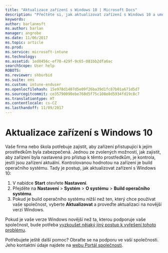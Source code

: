 ```yaml
---
title: "Aktualizace zařízení s Windows 10 | Microsoft Docs"
description: "Přečtěte si, jak aktualizovat zařízení s Windows 10 a umožnit mu tak přístup k prostředkům společnosti."
keywords: 
author: barlanmsft
ms.author: barlan
manager: angrobe
ms.date: 11/06/2017
ms.topic: article
ms.prod: 
ms.service: microsoft-intune
ms.technology: 
ms.assetid: 1ed8456c-ef70-429f-9c65-081bb2dfa6ac
searchScope: User help
ROBOTS: 
ms.reviewer: shburbid
ms.suite: ems
ms.custom: intune-enduser
ms.openlocfilehash: 15e978d1407d5e09f26ba39d1fc87b01a671d5d7
ms.sourcegitcommit: ce35790090ebe768d5f75c108e8d5934fd19c8c7
ms.translationtype: HT
ms.contentlocale: cs-CZ
ms.lasthandoff: 11/09/2017
---
```

# <a name="update-your-windows-10-device"></a>Aktualizace zařízení s Windows 10

Vaše firma nebo škola potřebuje zajistit, aby zařízení přistupující k jejím prostředkům byla zabezpečená. Jednou ze zvolených možností, jak zajistit, aby zařízení byla nastavená pro přístup k těmto prostředkům, je kontrola, jestli jsou zařízení aktuální. Kontrolovanou hodnotou na zařízení je build operačního systému. Tady je postup, jak aktualizovat zařízení s Windows 10:

1. V nabídce **Start** otevřete **Nastavení**.
2. Přejděte na **Nastavení** > **Systém** > **O systému** > **Build operačního systému**.
3. Pokud je build operačního systému nižší než ten, který chce používat vaše společnost, vyberte **Aktualizovat** a proveďte aktualizaci na novější verzi Windows.

Pokud je vaše verze Windows novější než ta, kterou podporuje vaše společnost, bude potřeba [vyzkoušet nějaký jiný postup k vyřešení tohoto problému](your-windows-version-isnt-yet-supported.md).

Potřebujete ještě další pomoc? Obraťte se na podporu ve vaší společnosti. Jeho kontaktní údaje najdete na [webu Portál společnosti](https://portal.manage.microsoft.com).
